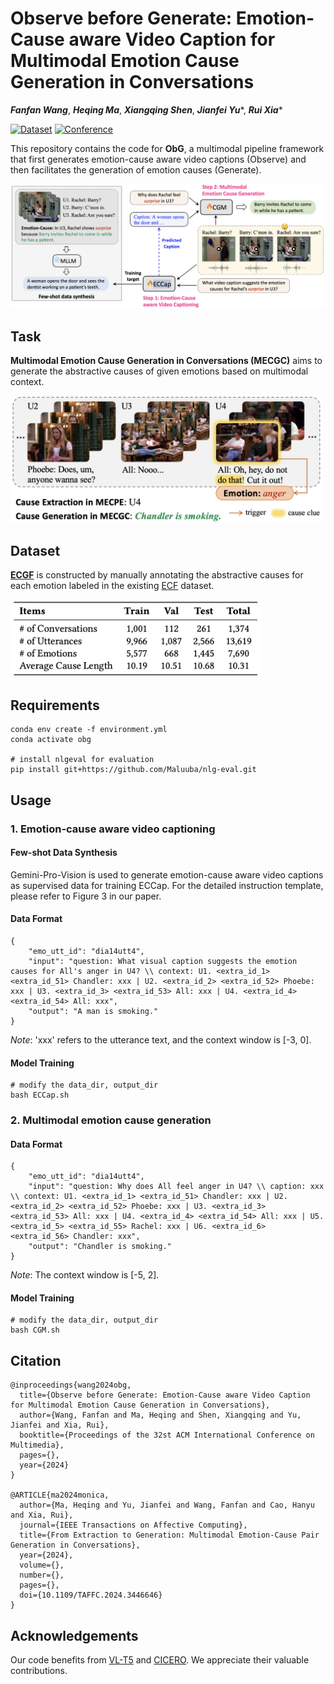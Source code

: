 # Observe before Generate: Emotion-Cause aware Video Caption for Multimodal Emotion Cause Generation in Conversations

***Fanfan Wang***, ***Heqing Ma***, ***Xiangqing Shen***, ***Jianfei Yu***\*, ***Rui Xia***\*

[![Dataset](https://img.shields.io/badge/Dataset-🤗_Hugging_Face-F0A336)](https://huggingface.co/datasets/NUSTM/ECGF) [![Conference](https://img.shields.io/badge/Paper-ACMMM_2024-4C9172)](https://dl.acm.org/doi/10.1145/3664647.3681601)

This repository contains the code for **ObG**, a multimodal pipeline framework that first generates emotion-cause aware video captions (Observe) and then facilitates the generation of emotion causes (Generate).

<img src="figures/framework.png" alt="overview" width="800"/>



## Task

**Multimodal Emotion Cause Generation in Conversations (MECGC)** aims to generate the abstractive causes of given emotions based on multimodal context.

<img src="figures/task.png" alt="task" width="500"/>


## Dataset

[**ECGF**](https://huggingface.co/datasets/NUSTM/ECGF) is constructed by manually annotating the abstractive causes for each emotion labeled in the existing [ECF](https://github.com/NUSTM/MECPE/tree/main/data) dataset.

<img src="figures/dataset.png" alt="task" width="400"/>


## Requirements

```
conda env create -f environment.yml
conda activate obg

# install nlgeval for evaluation
pip install git+https://github.com/Maluuba/nlg-eval.git
```


## Usage

### 1. Emotion-cause aware video captioning

#### Few-shot Data Synthesis

Gemini-Pro-Vision is used to generate emotion-cause aware video captions as supervised data for training ECCap. For the detailed instruction template, please refer to Figure 3 in our paper. 

#### Data Format

```
{
    "emo_utt_id": "dia14utt4",
    "input": "question: What visual caption suggests the emotion causes for All's anger in U4? \\ context: U1. <extra_id_1> <extra_id_51> Chandler: xxx | U2. <extra_id_2> <extra_id_52> Phoebe: xxx | U3. <extra_id_3> <extra_id_53> All: xxx | U4. <extra_id_4> <extra_id_54> All: xxx",
    "output": "A man is smoking."
}
```
_Note_: 'xxx' refers to the utterance text, and the context window is [-3, 0].

#### Model Training

```
# modify the data_dir, output_dir
bash ECCap.sh
```

### 2. Multimodal emotion cause generation

#### Data Format

```
{
    "emo_utt_id": "dia14utt4",
    "input": "question: Why does All feel anger in U4? \\ caption: xxx \\ context: U1. <extra_id_1> <extra_id_51> Chandler: xxx | U2. <extra_id_2> <extra_id_52> Phoebe: xxx | U3. <extra_id_3> <extra_id_53> All: xxx | U4. <extra_id_4> <extra_id_54> All: xxx | U5. <extra_id_5> <extra_id_55> Rachel: xxx | U6. <extra_id_6> <extra_id_56> Chandler: xxx",
    "output": "Chandler is smoking."
}
```
_Note_: The context window is [-5, 2].

#### Model Training

```
# modify the data_dir, output_dir
bash CGM.sh
```


## Citation

```
@inproceedings{wang2024obg,
  title={Observe before Generate: Emotion-Cause aware Video Caption for Multimodal Emotion Cause Generation in Conversations},
  author={Wang, Fanfan and Ma, Heqing and Shen, Xiangqing and Yu, Jianfei and Xia, Rui},
  booktitle={Proceedings of the 32st ACM International Conference on Multimedia},
  pages={},
  year={2024}
}

@ARTICLE{ma2024monica,
  author={Ma, Heqing and Yu, Jianfei and Wang, Fanfan and Cao, Hanyu and Xia, Rui},
  journal={IEEE Transactions on Affective Computing}, 
  title={From Extraction to Generation: Multimodal Emotion-Cause Pair Generation in Conversations}, 
  year={2024},
  volume={},
  number={},
  pages={},
  doi={10.1109/TAFFC.2024.3446646}
}
```

## Acknowledgements

Our code benefits from [VL-T5](https://github.com/j-min/VL-T5) and [CICERO](https://github.com/declare-lab/CICERO/blob/fe728706e6faf0a1a4511e56180951174408c870/v1/experiments/nlg/evaluate.py). We appreciate their valuable contributions.
